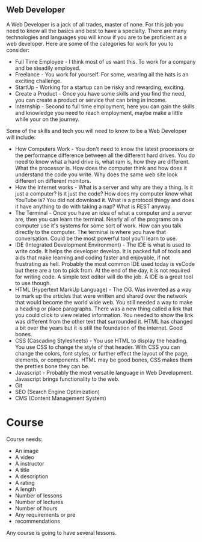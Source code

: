 ## Web Developer
  A Web Developer is a jack of all trades, master of none. For this job you need to know all the basics and best to have a specialty. There are many technologies and languages you will know if you are to be proficient as a web developer. Here are some of the categories for work for you to consider: 
  * Full Time Employee - I think most of us want this. To work for a company and be steadily employed.
  * Freelance - You work for yourself. For some, wearing all the hats is an exciting challenge.
  * StartUp - Working for a startup can be risky and rewarding, exciting.
  * Create a Product - Once you have some skills and you find the need, you can create a product or service that can bring in income.
  * Internship - Second to full time employment, here you can gain the skills and knowledge you need to reach employment, maybe make a little while your on the journey.

  Some of the skills and tech you will need to know to be a Web Developer will include:
  * How Computers Work - You don't need to know the latest processors or the performance difference between all the different hard drives. You do need to know what a hard drive is, what ram is, how they are different. What the processor is. How does the computer think and how does it understand the code you write. Why does the same web site look different on different monitors.
  * How the Internet works - What is a server and why are they a thing. Is it just a computer? Is it just the code? How does my computer know what YouTube is? You did not download it. What is a protocol thingy and does it have anything to do with taking a nap? What is REST anyway.
  * The Terminal - Once you have an idea of what a computer and a server are, then you can learn the terminal. Nearly all of the programs on a computer use it's systems for some sort of work. How can you talk directly to the computer. The terminal is where you have that conversation. Could be the most powerful tool you'll learn to use.
  * IDE (Integrated Development Environment) - The IDE is what is used to write code. It helps the developer develop. It is packed full of tools and aids that make learning and coding faster and enjoyable, if not frustrating as hell. Probably the most common IDE used today is vsCode but there are a ton to pick from. At the end of the day, it is not required for writing code. A simple text editor will do the job. A IDE is a great tool to use though.
  * HTML (Hypertext MarkUp Language) - The OG. Was invented as a way to mark up the articles that were written and shared over the network that would become the world wide web. You still needed a way to make a heading or place paragraphs. There was a new thing called a link that you could click to view related information. You needed to show the link was different from the other text that surrounded it. HTML has changed a bit over the years but it is still the foundation of the internet. Good bones.
  * CSS (Cascading Stylesheets) - You use HTML to display the heading. You use CSS to change the style of that header. With CSS you can change the colors, font styles, or further effect the layout of the page, elements, or components. HTML may be good bones, CSS makes them the pretties bone they can be.
  * Javascript - Probably the most versatile language in Web Development. Javascript brings functionality to the web.
  * Git
  * SEO (Search Engine Optimization)
  * CMS (Content Management System)

# Course
Course needs: 
* An image
* A video
* A instructor
* A title
* A description
* A rating
* A length
* Number of lessons
* Number of lectures
* Number of hours
* Any requirements or pre
* recommendations

Any course is going to have several lessons.